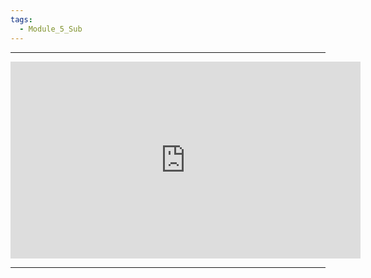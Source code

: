```yaml
---
tags:
  - Module_5_Sub
---
```

---

<iframe width="560" height="315" src="https://www.youtube.com/embed/m7SQp6SK-i4?si=f8EYM9L3u-FMN44U" title="YouTube video player" frameborder="0" allow="accelerometer; autoplay; clipboard-write; encrypted-media; gyroscope; picture-in-picture; web-share" referrerpolicy="strict-origin-when-cross-origin" allowfullscreen></iframe>

---
